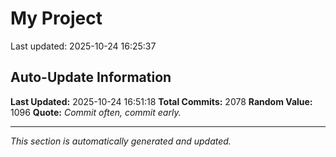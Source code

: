 # My Project


Last updated: 2025-10-24 16:25:37





































































































































































































































































































































































































































































































































































































































































































































































































































































































































































































































































































































































































































































































































































































































































































































































































































































































































































































































































































































































































































































































































































































































































































































































































































































































































































## Auto-Update Information

**Last Updated:** 2025-10-24 16:51:18
**Total Commits:** 2078
**Random Value:** 1096
**Quote:** _Commit often, commit early._

---
_This section is automatically generated and updated._